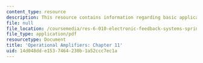 ```yaml
---
content_type: resource
description: This resource contains information regarding basic applications.
file: null
file_location: /coursemedia/res-6-010-electronic-feedback-systems-spring-2013/14d048dde1537464230b1a52ccc7ec1a_MITRES_6-010S13_chap11.pdf
file_type: application/pdf
resourcetype: Document
title: 'Operational Amplifiers: Chapter 11'
uid: 14d048dd-e153-7464-230b-1a52ccc7ec1a
---
```

